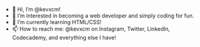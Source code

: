 - 👋 Hi, I’m @kevxcm!
- 👀 I’m interested in becoming a web developer and simply coding for fun.
- 🌱 I’m currently learning HTML/CSS!
- 📫 How to reach me: @kevxcm on Instagram, Twitter, LinkedIn, Codecademy, and everything else I have!

<!---
kevxcm/kevxcm is a ✨ special ✨ repository because its `README.md` (this file) appears on your GitHub profile.
You can click the Preview link to take a look at your changes.
--->
